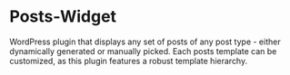 Posts-Widget
============

WordPress plugin that displays any set of posts of any post type - either dynamically generated or manually picked. Each posts template can be customized, as this plugin features a robust template hierarchy.